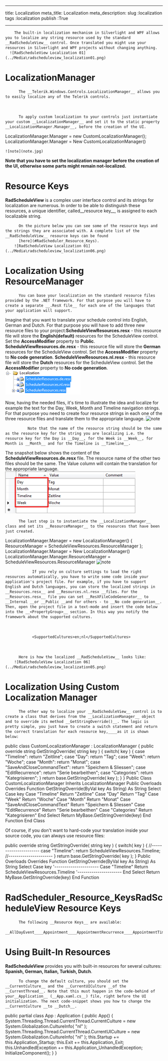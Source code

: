 ___
title: Localization
meta_title: Localization
meta_description: 
slug :localization
tags :localization
publish :True
___



        The built-in localization mechanism in Silverlight and WPF allows you to localize any string resource used by the standard __RadScheduleView__ control. Once translated you might use your resources in Silverlight and WPF projects without changing anything.
      ![RadScheduleView Localization 01](../Media\radscheduleview_localization01.png)

# LocalizationManager


          The __Telerik.Windows.Controls.LocalizationManager__ allows you to easily localize any of the Telerik controls.
        


          To apply custom localization to your controls just instantiate your custom __LocalizationManager__ and set it to the static property __LocalizationManager.Manager__, before the creation of the UI.
        
LocalizationManager.Manager = new CustomLocalizationManager();
LocalizationManager.Manager = New CustomLocalizationManager()


    ![note](note.jpg)
    	

__Note that you have to set the localization manager before the creation of the UI, otherwise some parts might remain not-localized.__

# Resource Keys

__RadScheduleView__ is a complex user interface control and its strings for localization are numerous. In order to be able to distinguish these resources, a unique identifier, called__resource key__, is assigned to each localizable string.
        


          On the picture below you can see some of the resource keys and the strings they are associated with. A complete list of the __RadScheduleView__ resource keys can be found 
          [here](#RadScheduler_Resource_Keys).
        ![RadScheduleView Localization 01](../Media\radscheduleview_localization06.png)

# Localization Using ResourceManager


          You can base your localization on the standard resource files provided by the .NET framework. For that purpose you will have to create a separate __.ResX file__ for each one of the languages that your application will support.
        

Imagine that you want to translate your schedule control into English, German and Dutch. For that purpose you will have to add three new resource files to your project:__ScheduleViewResources.resx__ - this resource file will store the __English(default)__ resources for the ScheduleView control. Set the __AccessModifier__ property to __Public__.
          __ScheduleViewResources.de.resx__ - this resource file will store the __German__ resources for the ScheduleView control. Set the __AccessModifier__ property to __No code generation__.
          __ScheduleViewResources.nl.resx__ - this resource file will store the __Dutch__ resources for the ScheduleView control. Set the __AccessModifier__ property to __No code generation__.
          ![RadScheduleView Localization04](../Media\radscheduleview_localization04.png)

Now, having the needed files, it's time to illustrate the idea and localize for example the text for the Day, Week, Month and Timeline navigation strings. For that purpose you need to create four resource strings in each one of the three resource files and translate them to the appropriate language.
    ![note](note.jpg)
    	

         
              Note that the name of the resource string should be the same as the resource key for the string you are localizing i.e. the resource key for the Day is __Day__, for the Week is __Week__, for Month is __Month__ and for the Timeline is __Timeline__.
          

The snapshot below shows the content of the __ScheduleViewResources.de.resx__ file. The resource name of the other two files should be the same. The Value column will contain the translation for the appropriate language.
        ![RadScheduleView Localization3](../Media\radscheduleview_localization03.png)


          The last step is to instantiate the __LocalizationManager__ class and set its __ResourceManager__ to the resources that have been just created.
        
LocalizationManager.Manager = new LocalizationManager()
{
   ResourceManager = ScheduleViewResources.ResourceManager
};
LocalizationManager.Manager = New LocalizationManager()
LocalizationManager.Manager.ResourceManager = ScheduleViewResources.ResourceManager
    ![note](note.jpg)
    	


                If you rely on culture settings to load the right resources automatically, you have to write some code inside your application's project file. For example, if you have to support English and Dutch languages, you can store the localized strings in __Resources.resx__ and __Resources.nl.resx __files. For the __Resources.resx__ file you can set __ResXFileCodeGenerator__ to __Internal __or __Public __and for others - to __No code generation__. Then, open the project file in a text-mode and insert the code below into the __<PropertyGroup>__ section. In this way you notify the framework about the supported cultures.
              


                <SupportedCultures>en;nl</SupportedCultures>
              


          Here is how the localized __RadScheduleView__ looks like:
        ![RadScheduleView Localization 06](../Media\radscheduleview_localization05.png)

#  Localization Using Custom Localization Manager


          The other way to localize your __RadScheduleView__ control is to create a class that derives from the __LocalizationManager__ object and to override its method __GetStringOverride()__. The logic is pretty simple, you just have to create a switch statement and return the correct translation for each resource key,____as it is shown below:
        
public class CustomLocalizationManager : LocalizationManager
{
   public override string GetStringOverride( string key )
   {
       switch( key )
       {
           case "Timeline":
               return "Zeitline";
           case "Day":
               return "Tag";
           case "Week":
               return "Woche";
           case "Month":
               return "Monat";
           case "SaveAndCloseCommandText":
               return "Speichern & Sliessen";
           case "EditRecurrence":
               return "Serie bearbeithen";
           case "Categories":
               return "Kategrisieren";
       }
       return base.GetStringOverride( key );
   }
}
Public Class CustomLocalizationManager
    Inherits LocalizationManager
    Public Overloads Overrides Function GetStringOverride(ByVal key As String) As String
        Select Case key
            Case "Timeline"
                Return "Zeitline"
            Case "Day"
                Return "Tag"
            Case "Week"
                Return "Woche"
            Case "Month"
                Return "Monat"
            Case "SaveAndCloseCommandText"
                Return "Speichern & Sliessen"
            Case "EditRecurrence"
                Return "Serie bearbeithen"
            Case "Categories"
                Return "Kategrisieren"
        End Select
        Return MyBase.GetStringOverride(key)
    End Function
End Class



Of course, if you don't want to hard-code your translation inside your source code, you can always use resource files:


public override string GetStringOverride( string key )
{
   switch( key )
   {
       //----------------------
       case "Timeline":
           return ScheduleViewResources.Timeline;
       //----------------------
   }
   return base.GetStringOverride( key );
}
Public Overloads Overrides Function GetStringOverride(ByVal key As String) As String
    Select Case key
        '----------------------
        Case "Timeline"
            Return ScheduleViewResources.Timeline
        '----------------------
    End Select
    Return MyBase.GetStringOverride(key)
End Function

# RadScheduler_Resource_KeysRadScheduleView Resource Keys


          The following __Resource Keys__ are available:
        __AllDayEvent____Appointment____AppointmentRecurrence____AppointmentTime____Body____Busy____Cancel____Categorize____CreateAppointment____Daily____Day____Days____DeleteAppointment____DeleteItem____DeleteItemQuestion____DeleteOccurrence____DeleteRecurringItem____DeleteRecurringItemQuestion____DeleteSeries____DurationColon____DurationDay____DurationDays____DurationHour____DurationHours____DurationMinute____DurationMinutes____DurationWeek____DurationWeeks____EditAppointment____EditParentAppointment____EditRecurrence____EditRecurrenceCommandText____EditRecurrenceRule____EndAfter____EndBy____EndColon____EndDateBeforeStart____EndTime____Event____Every____EveryDay____EveryWeekday____First____Fourth____Free____HighImportance____InvalidRecurrenceRuleMessage____InvalidRecurrenceRuleTitle____Last____LowImportance____Month____Monthly____Months____NoEndDate____Occurrences____Of____OfEvery____Ok____OpenOccurrence____OpenRecurringItem____OpenRecurringItemQuestion____OpenSeries____OutOfOffice____RangeOfRecurrence____RecurEvery____RecurrencePattern____RemoveRecurrence____SaveAndClose____SaveAndCloseCommandText____SaveAppointment____SaveRecurrence____Second____SetDayViewMode____SetMonthViewMode____SetTimelineViewMode____SetWeekViewMode____ShowAs____Start____StartColon____StartTime____Subject____Tentative____The____Third____Timeline____Untitled____Week____WeekDays____WeekendDays____Weekly____WeeksOn____Yearly__

# Using Built-In Resources

__RadScheduleView__ provides you with built-in resources for several cultures:  __Spanish, German, Italian, Turkish, Dutch__.
        


          To change the default culture, you should set the __CurrentCulture__ and the __CurrentUICulture __of the __CurrentThread__. Note that this must happen in the code-behind of your__Application__ (__App.xaml.cs__) file, right before the UI initialization. The next code-snippet shows you how to change the __CurrentCulture __to __Dutch__.
        


public partial class App : Application
{
   public App()
   {
       System.Threading.Thread.CurrentThread.CurrentCulture = new System.Globalization.CultureInfo( "nl" );
       System.Threading.Thread.CurrentThread.CurrentUICulture = new System.Globalization.CultureInfo( "nl" );
       this.Startup += this.Application_Startup;
       this.Exit += this.Application_Exit;
       this.UnhandledException += this.Application_UnhandledException;
       InitializeComponent();
   }
}
